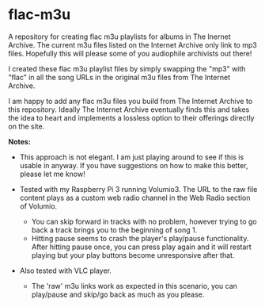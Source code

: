 # flac-m3u
A repository for creating flac m3u playlists for albums in The Inernet Archive. The current m3u files listed on the Internet Archive only link to mp3 files. Hopefully this will please some of you audiophile archivists out there! 

I created these flac m3u playlist files by simply swapping the "mp3" with "flac" in all the song URLs in the original m3u files from The Internet Archive. 

I am happy to add any flac m3u files you build from The Internet Archive to this repository. Ideally The Internet Archive eventually finds this and takes the idea to heart and implements a lossless option to their offerings directly on the site. 


**Notes:**
- This approach is not elegant. I am just playing around to see if this is usable in anyway. If you have suggestions on how to make this better, please let me know!

- Tested with my Raspberry Pi 3 running Volumio3. The URL to the raw file content plays as a custom web radio channel in the Web Radio section of Volumio. 
  - You can skip forward in tracks with no problem, however trying to go back a track brings you to the beginning of song 1.
  - Hitting pause seems to crash the player's play/pause functionality. After hitting pause once, you can press play again and it will restart playing but your play buttons become unresponsive after that.   

- Also tested with VLC player. 
  - The 'raw' m3u links work as expected in this scenario, you can play/pause and skip/go back as much as you please. 
